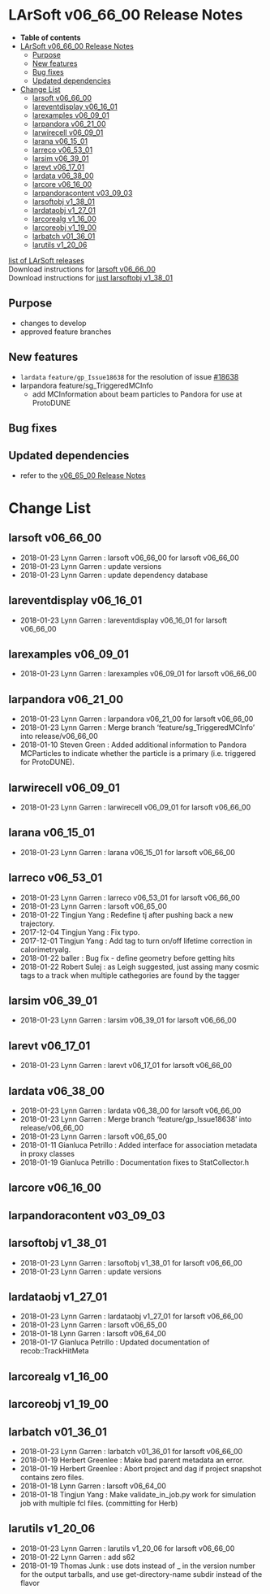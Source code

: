 LArSoft v06\_66\_00 Release Notes
======================================================================

-   **Table of contents**
-   [LArSoft v06\_66\_00 Release Notes](#LArSoft-v06_66_00-Release-Notes)
    -   [Purpose](#Purpose)
    -   [New features](#New-features)
    -   [Bug fixes](#Bug-fixes)
    -   [Updated dependencies](#Updated-dependencies)
-   [Change List](#Change-List)
    -   [larsoft v06\_66\_00](#larsoft-v06_66_00)
    -   [lareventdisplay v06\_16\_01](#lareventdisplay-v06_16_01)
    -   [larexamples v06\_09\_01](#larexamples-v06_09_01)
    -   [larpandora v06\_21\_00](#larpandora-v06_21_00)
    -   [larwirecell v06\_09\_01](#larwirecell-v06_09_01)
    -   [larana v06\_15\_01](#larana-v06_15_01)
    -   [larreco v06\_53\_01](#larreco-v06_53_01)
    -   [larsim v06\_39\_01](#larsim-v06_39_01)
    -   [larevt v06\_17\_01](#larevt-v06_17_01)
    -   [lardata v06\_38\_00](#lardata-v06_38_00)
    -   [larcore v06\_16\_00](#larcore-v06_16_00)
    -   [larpandoracontent v03\_09\_03](#larpandoracontent-v03_09_03)
    -   [larsoftobj v1\_38\_01](#larsoftobj-v1_38_01)
    -   [lardataobj v1\_27\_01](#lardataobj-v1_27_01)
    -   [larcorealg v1\_16\_00](#larcorealg-v1_16_00)
    -   [larcoreobj v1\_19\_00](#larcoreobj-v1_19_00)
    -   [larbatch v01\_36\_01](#larbatch-v01_36_01)
    -   [larutils v1\_20\_06](#larutils-v1_20_06)

[list of LArSoft releases](LArSoft_release_list)\
Download instructions for [larsoft v06\_66\_00](http://scisoft.fnal.gov/scisoft/bundles/larsoft/v06_66_00/larsoft-v06_66_00.html)\
Download instructions for [just larsoftobj v1\_38\_01](http://scisoft.fnal.gov/scisoft/bundles/larsoftobj/v1_38_01/larsoftobj-v1_38_01.html)

Purpose
--------------------

-   changes to develop
-   approved feature branches

New features
------------------------------

-   `lardata` `feature/gp_Issue18638` for the resolution of issue [\#18638](/redmine/issues/18638 "Feature: Add to proxy the support for associations with meta data  (Closed)")
-   larpandora feature/sg\_TriggeredMCInfo
    -   add MCInformation about beam particles to Pandora for use at ProtoDUNE

Bug fixes
------------------------

Updated dependencies
----------------------------------------------

-   refer to the [v06\_65\_00 Release Notes](ReleaseNotes066500)

Change List
============================

larsoft v06\_66\_00
------------------------------------------

-   2018-01-23 Lynn Garren : larsoft v06\_66\_00 for larsoft v06\_66\_00
-   2018-01-23 Lynn Garren : update versions
-   2018-01-23 Lynn Garren : update dependency database

lareventdisplay v06\_16\_01
----------------------------------------------------------

-   2018-01-23 Lynn Garren : lareventdisplay v06\_16\_01 for larsoft v06\_66\_00

larexamples v06\_09\_01
--------------------------------------------------

-   2018-01-23 Lynn Garren : larexamples v06\_09\_01 for larsoft v06\_66\_00

larpandora v06\_21\_00
------------------------------------------------

-   2018-01-23 Lynn Garren : larpandora v06\_21\_00 for larsoft v06\_66\_00
-   2018-01-23 Lynn Garren : Merge branch ‘feature/sg\_TriggeredMCInfo’ into release/v06\_66\_00
-   2018-01-10 Steven Green : Added additional information to Pandora MCParticles to indicate whether the particle is a primary (i.e. triggered for ProtoDUNE).

larwirecell v06\_09\_01
--------------------------------------------------

-   2018-01-23 Lynn Garren : larwirecell v06\_09\_01 for larsoft v06\_66\_00

larana v06\_15\_01
----------------------------------------

-   2018-01-23 Lynn Garren : larana v06\_15\_01 for larsoft v06\_66\_00

larreco v06\_53\_01
------------------------------------------

-   2018-01-23 Lynn Garren : larreco v06\_53\_01 for larsoft v06\_66\_00
-   2018-01-23 Lynn Garren : larsoft v06\_65\_00
-   2018-01-22 Tingjun Yang : Redefine tj after pushing back a new trajectory.
-   2017-12-04 Tingjun Yang : Fix typo.
-   2017-12-01 Tingjun Yang : Add tag to turn on/off lifetime correction in calorimetryalg.
-   2018-01-22 baller : Bug fix - define geometry before getting hits
-   2018-01-22 Robert Sulej : as Leigh suggested, just assing many cosmic tags to a track when multiple cathegories are found by the tagger

larsim v06\_39\_01
----------------------------------------

-   2018-01-23 Lynn Garren : larsim v06\_39\_01 for larsoft v06\_66\_00

larevt v06\_17\_01
----------------------------------------

-   2018-01-23 Lynn Garren : larevt v06\_17\_01 for larsoft v06\_66\_00

lardata v06\_38\_00
------------------------------------------

-   2018-01-23 Lynn Garren : lardata v06\_38\_00 for larsoft v06\_66\_00
-   2018-01-23 Lynn Garren : Merge branch ‘feature/gp\_Issue18638’ into release/v06\_66\_00
-   2018-01-23 Lynn Garren : larsoft v06\_65\_00
-   2018-01-11 Gianluca Petrillo : Added interface for association metadata in proxy classes
-   2018-01-19 Gianluca Petrillo : Documentation fixes to StatCollector.h

larcore v06\_16\_00
------------------------------------------

larpandoracontent v03\_09\_03
--------------------------------------------------------------

larsoftobj v1\_38\_01
----------------------------------------------

-   2018-01-23 Lynn Garren : larsoftobj v1\_38\_01 for larsoft v06\_66\_00
-   2018-01-23 Lynn Garren : update versions

lardataobj v1\_27\_01
----------------------------------------------

-   2018-01-23 Lynn Garren : lardataobj v1\_27\_01 for larsoft v06\_66\_00
-   2018-01-23 Lynn Garren : larsoft v06\_65\_00
-   2018-01-18 Lynn Garren : larsoft v06\_64\_00
-   2018-01-17 Gianluca Petrillo : Updated documentation of recob::TrackHitMeta

larcorealg v1\_16\_00
----------------------------------------------

larcoreobj v1\_19\_00
----------------------------------------------

larbatch v01\_36\_01
--------------------------------------------

-   2018-01-23 Lynn Garren : larbatch v01\_36\_01 for larsoft v06\_66\_00
-   2018-01-19 Herbert Greenlee : Make bad parent metadata an error.
-   2018-01-19 Herbert Greenlee : Abort project and dag if project snapshot contains zero files.
-   2018-01-18 Lynn Garren : larsoft v06\_64\_00
-   2018-01-18 Tingjun Yang : Make validate\_in\_job.py work for simulation job with multiple fcl files. (committing for Herb)

larutils v1\_20\_06
------------------------------------------

-   2018-01-23 Lynn Garren : larutils v1\_20\_06 for larsoft v06\_66\_00
-   2018-01-22 Lynn Garren : add s62
-   2018-01-19 Thomas Junk : use dots instead of \_ in the version number for the output tarballs, and use get-directory-name subdir instead of the flavor
